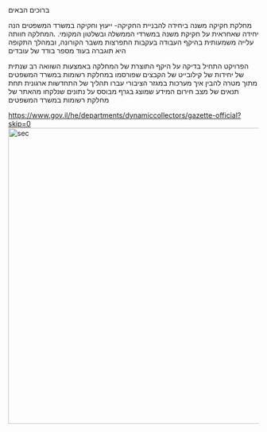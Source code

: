  ברוכים הבאים

מחלקת חקיקה משנה ביחידה להבניית החקיקה- ייעוץ וחקיקה במשרד המשפטים הנה יחידה שאחראית על חקיקת משנה במשרדי הממשלה ובשלטון המקומי.
.המחלקה חוותה עלייה משמעותית בהיקף העבודה בעקבות התפרצות משבר הקורונה, ובמהלך התקופה היא תוגברה בעוד מספר בודד של עובדים

הפרויקט התחיל בדיקה על היקף התוצרת של המחלקה באמצעות השוואה רב שנתית של יחידות של קילובייט של הקבצים שפורסמו במחלקת רשומות במשרד המשפטים מתוך מטרה להבין איך מערכות במגזר הציבורי עברו תהליך של התחדשות ארגונית תחת תנאים של מצב חירום 
המידע שמוצג בגרף מבוסס על נתונים שנלקחו מהאתר של מחלקת רשומות במשרד המשפטים

https://www.gov.il/he/departments/dynamiccollectors/gazette-official?skip=0
<img width="595" alt="sec" src="https://user-images.githubusercontent.com/72964986/115528097-65b5ab00-a29a-11eb-8721-b8b14a615c73.png">



